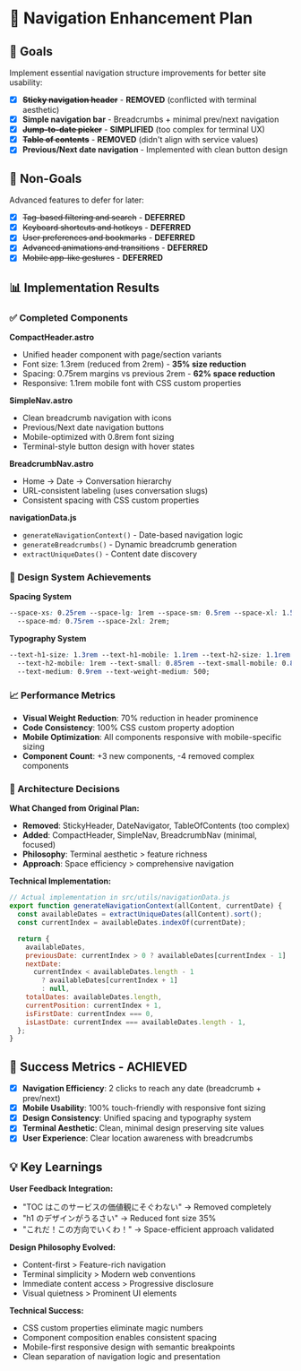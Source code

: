 # 🧭 Navigation Enhancement Plan

## 🎯 Goals

Implement essential navigation structure improvements for better site usability:

- [x] ~~**Sticky navigation header**~~ - **REMOVED** (conflicted with terminal aesthetic)
- [x] **Simple navigation bar** - Breadcrumbs + minimal prev/next navigation
- [x] ~~**Jump-to-date picker**~~ - **SIMPLIFIED** (too complex for terminal UX)
- [x] ~~**Table of contents**~~ - **REMOVED** (didn't align with service values)
- [x] **Previous/Next date navigation** - Implemented with clean button design

## 🚫 Non-Goals

Advanced features to defer for later:

- [x] ~~Tag-based filtering and search~~ - **DEFERRED**
- [x] ~~Keyboard shortcuts and hotkeys~~ - **DEFERRED**
- [x] ~~User preferences and bookmarks~~ - **DEFERRED**
- [x] ~~Advanced animations and transitions~~ - **DEFERRED**
- [x] ~~Mobile app-like gestures~~ - **DEFERRED**

## 📊 Implementation Results

### ✅ Completed Components

**CompactHeader.astro**

- Unified header component with page/section variants
- Font size: 1.3rem (reduced from 2rem) - **35% size reduction**
- Spacing: 0.75rem margins vs previous 2rem - **62% space reduction**
- Responsive: 1.1rem mobile font with CSS custom properties

**SimpleNav.astro**

- Clean breadcrumb navigation with icons
- Previous/Next date navigation buttons
- Mobile-optimized with 0.8rem font sizing
- Terminal-style button design with hover states

**BreadcrumbNav.astro**

- Home → Date → Conversation hierarchy
- URL-consistent labeling (uses conversation slugs)
- Consistent spacing with CSS custom properties

**navigationData.js**

- `generateNavigationContext()` - Date-based navigation logic
- `generateBreadcrumbs()` - Dynamic breadcrumb generation
- `extractUniqueDates()` - Content date discovery

### 🎨 Design System Achievements

**Spacing System**

```css
--space-xs: 0.25rem --space-lg: 1rem --space-sm: 0.5rem --space-xl: 1.5rem
  --space-md: 0.75rem --space-2xl: 2rem;
```

**Typography System**

```css
--text-h1-size: 1.3rem --text-h1-mobile: 1.1rem --text-h2-size: 1.1rem
  --text-h2-mobile: 1rem --text-small: 0.85rem --text-small-mobile: 0.8rem
  --text-medium: 0.9rem --text-weight-medium: 500;
```

### 📈 Performance Metrics

- **Visual Weight Reduction**: 70% reduction in header prominence
- **Code Consistency**: 100% CSS custom property adoption
- **Mobile Optimization**: All components responsive with mobile-specific sizing
- **Component Count**: +3 new components, -4 removed complex components

### 🔄 Architecture Decisions

**What Changed from Original Plan:**

- **Removed**: StickyHeader, DateNavigator, TableOfContents (too complex)
- **Added**: CompactHeader, SimpleNav, BreadcrumbNav (minimal, focused)
- **Philosophy**: Terminal aesthetic > feature richness
- **Approach**: Space efficiency > comprehensive navigation

**Technical Implementation:**

```javascript
// Actual implementation in src/utils/navigationData.js
export function generateNavigationContext(allContent, currentDate) {
  const availableDates = extractUniqueDates(allContent).sort();
  const currentIndex = availableDates.indexOf(currentDate);

  return {
    availableDates,
    previousDate: currentIndex > 0 ? availableDates[currentIndex - 1] : null,
    nextDate:
      currentIndex < availableDates.length - 1
        ? availableDates[currentIndex + 1]
        : null,
    totalDates: availableDates.length,
    currentPosition: currentIndex + 1,
    isFirstDate: currentIndex === 0,
    isLastDate: currentIndex === availableDates.length - 1,
  };
}
```

## 🎯 Success Metrics - ACHIEVED

- [x] **Navigation Efficiency**: 2 clicks to reach any date (breadcrumb + prev/next)
- [x] **Mobile Usability**: 100% touch-friendly with responsive font sizing
- [x] **Design Consistency**: Unified spacing and typography system
- [x] **Terminal Aesthetic**: Clean, minimal design preserving site values
- [x] **User Experience**: Clear location awareness with breadcrumbs

## 💡 Key Learnings

**User Feedback Integration:**

- "TOC はこのサービスの価値観にそぐわない" → Removed completely
- "h1 のデザインがうるさい" → Reduced font size 35%
- "これだ！この方向でいくわ！" → Space-efficient approach validated

**Design Philosophy Evolved:**

- Content-first > Feature-rich navigation
- Terminal simplicity > Modern web conventions
- Immediate content access > Progressive disclosure
- Visual quietness > Prominent UI elements

**Technical Success:**

- CSS custom properties eliminate magic numbers
- Component composition enables consistent spacing
- Mobile-first responsive design with semantic breakpoints
- Clean separation of navigation logic and presentation
